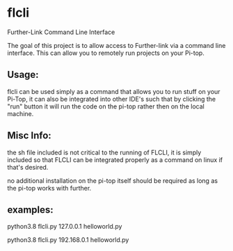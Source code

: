 # flcli
Further-Link Command Line Interface



The goal of this project is to allow access to Further-link via a command line interface. This can allow you to remotely run projects on your Pi-top.




## Usage:


flcli can be used simply as a command that allows you to run stuff on your Pi-Top, it can also be integrated into other IDE's such that by clicking the "run" button it will run the code on the pi-top rather then on the local machine.
## Misc Info:

the sh file included is not critical to the running of FLCLI, it is simply included so that FLCLI can be integrated properly as a command on linux if that's desired.  

no additional installation on the pi-top itself should be required as long as the pi-top works with further.


## examples:


 python3.8 flcli.py 127.0.0.1 helloworld.py
 
 python3.8 flcli.py 192.168.0.1 helloworld.py



